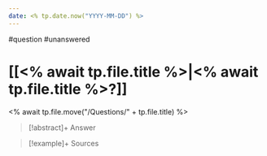 ```yaml
---
date: <% tp.date.now("YYYY-MM-DD") %>
---
```

#question #unanswered 
# [[<% await tp.file.title %>|<% await tp.file.title %>?]]
<% await tp.file.move("/Questions/" + tp.file.title) %>
> [!abstract]+ Answer

> [!example]+ Sources
> 
